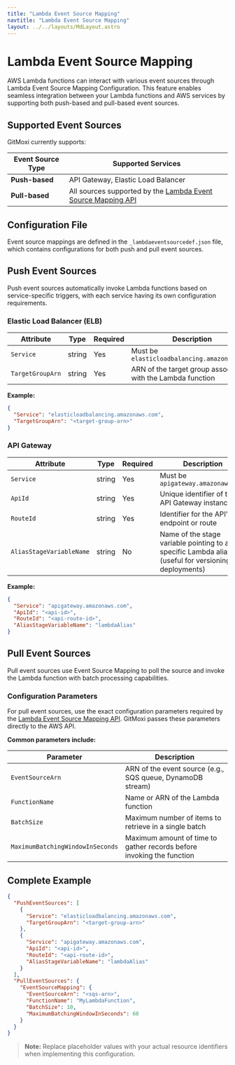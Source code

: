 ```yaml
---
title: "Lambda Event Source Mapping"
navtitle: "Lambda Event Source Mapping"
layout: ../../layouts/MdLayout.astro
---
```


# Lambda Event Source Mapping

AWS Lambda functions can interact with various event sources through Lambda Event Source Mapping Configuration. This feature enables seamless integration between your Lambda functions and AWS services by supporting both push-based and pull-based event sources.

## Supported Event Sources

GitMoxi currently supports:

| Event Source Type | Supported Services |
|------------------|---------------------|
| **Push-based** | API Gateway, Elastic Load Balancer |
| **Pull-based** | All sources supported by the [Lambda Event Source Mapping API](https://docs.aws.amazon.com/lambda/latest/dg/invocation-eventsourcemapping.html) |

## Configuration File

Event source mappings are defined in the `_lambdaeventsourcedef.json` file, which contains configurations for both push and pull event sources.

## Push Event Sources

Push event sources automatically invoke Lambda functions based on service-specific triggers, with each service having its own configuration requirements.

### Elastic Load Balancer (ELB)

| Attribute | Type | Required | Description |
|-----------|------|----------|-------------|
| `Service` | string | Yes | Must be `elasticloadbalancing.amazonaws.com` |
| `TargetGroupArn` | string | Yes | ARN of the target group associated with the Lambda function |

**Example:**
```json
{
  "Service": "elasticloadbalancing.amazonaws.com",
  "TargetGroupArn": "<target-group-arn>"
}
```

### API Gateway

| Attribute | Type | Required | Description |
|-----------|------|----------|-------------|
| `Service` | string | Yes | Must be `apigateway.amazonaws.com` |
| `ApiId` | string | Yes | Unique identifier of the API Gateway instance |
| `RouteId` | string | Yes | Identifier for the API's endpoint or route |
| `AliasStageVariableName` | string | No | Name of the stage variable pointing to a specific Lambda alias (useful for versioning deployments) |

**Example:**
```json
{
  "Service": "apigateway.amazonaws.com",
  "ApiId": "<api-id>",
  "RouteId": "<api-route-id>",
  "AliasStageVariableName": "lambdaAlias"
}
```

## Pull Event Sources

Pull event sources use Event Source Mapping to poll the source and invoke the Lambda function with batch processing capabilities.

### Configuration Parameters

For pull event sources, use the exact configuration parameters required by the [Lambda Event Source Mapping API](https://docs.aws.amazon.com/lambda/latest/dg/invocation-eventsourcemapping.html). GitMoxi passes these parameters directly to the AWS API.

**Common parameters include:**

| Parameter | Description |
|-----------|-------------|
| `EventSourceArn` | ARN of the event source (e.g., SQS queue, DynamoDB stream) |
| `FunctionName` | Name or ARN of the Lambda function |
| `BatchSize` | Maximum number of items to retrieve in a single batch |
| `MaximumBatchingWindowInSeconds` | Maximum amount of time to gather records before invoking the function |

## Complete Example

```json
{
  "PushEventSources": [
    {
      "Service": "elasticloadbalancing.amazonaws.com",
      "TargetGroupArn": "<target-group-arn>"
    },
    {
      "Service": "apigateway.amazonaws.com",
      "ApiId": "<api-id>",
      "RouteId": "<api-route-id>",
      "AliasStageVariableName": "lambdaAlias"
    }
  ],
  "PullEventSources": {
    "EventSourceMapping": {
      "EventSourceArn": "<sqs-arn>",
      "FunctionName": "MyLambdaFunction",
      "BatchSize": 10,
      "MaximumBatchingWindowInSeconds": 60
    }
  }
}
```

> **Note:** Replace placeholder values with your actual resource identifiers when implementing this configuration.
